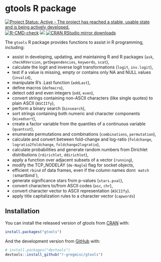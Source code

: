 
<!-- README.md is generated from README.Rmd. Please edit that file -->

# gtools R package

<!-- badges: start -->

[![Project Status: Active - The project has reached a stable, usable
state and is being actively
developed.](http://www.repostatus.org/badges/latest/active.svg)](http://www.repostatus.org/#active)
[![R-CMD-check](https://github.com/r-gregmisc/gtools/workflows/R-CMD-check/badge.svg)](https://github.com/r-gregmisc/gtools/actions)
[![](http://www.r-pkg.org/badges/version/gtools)](http://www.r-pkg.org/pkg/gtools)
[![CRAN RStudio mirror
downloads](http://cranlogs.r-pkg.org/badges/gtools)](http://www.r-pkg.org/pkg/gtools)

<!-- badges: end -->

The `gtools` R package provides functions to assist in R programming,
including:

-   assist in developing, updating, and maintaining R and R packages
    (`ask`, `checkRVersion`, `getDependencies`, `keywords`, `scat`),
-   calculate the logit and inverse logit transformations (`logit`,
    `inv.logit`),
-   test if a value is missing, empty or contains only NA and NULL
    values (`invalid`),
-   manipulate R’s .Last function (`addLast`),
-   define macros (`defmacro`),
-   detect odd and even integers (`odd`, `even`),
-   convert strings containing non-ASCII characters (like single quotes)
    to plain ASCII (`ASCIIfy`),
-   perform a binary search (`binsearch`),
-   sort strings containing both numeric and character components
    (`mixedsort`),
-   create a factor variable from the quantiles of a continuous variable
    (`quantcut`),
-   enumerate permutations and combinations (`combinations`,
    `permutation`),
-   calculate and convert between fold-change and log-ratio
    (`foldchange`, `logratio2foldchange`, `foldchange2logratio`),
-   calculate probabilities and generate random numbers from Dirichlet
    distributions (`rdirichlet`, `ddirichlet`),
-   apply a function over adjacent subsets of a vector (`running`),
-   modify the TCP\_NODELAY (`de-Nagle`) flag for socket objects,
-   efficient `rbind` of data frames, even if the column names
    don`t match (`smartbind\`),
-   generate significance stars from p-values (`stars.pval`),
-   convert characters to/from ASCII codes (`asc`, `chr`),
-   convert character vector to ASCII representation (`ASCIIfy`).
-   apply title capitalization rules to a character vector (`capwords`)

## Installation

You can install the released version of gtools from
[CRAN](https://CRAN.R-project.org) with:

``` r
install.packages("gtools")
```

And the development version from [GitHub](https://github.com/) with:

``` r
# install.packages("devtools")
devtools::install_github("r-gregmisc/gtools")
```
